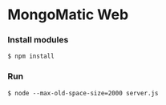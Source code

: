 # MongoMatic Web

### Install modules
```
$ npm install
```

### Run
```
$ node --max-old-space-size=2000 server.js
```